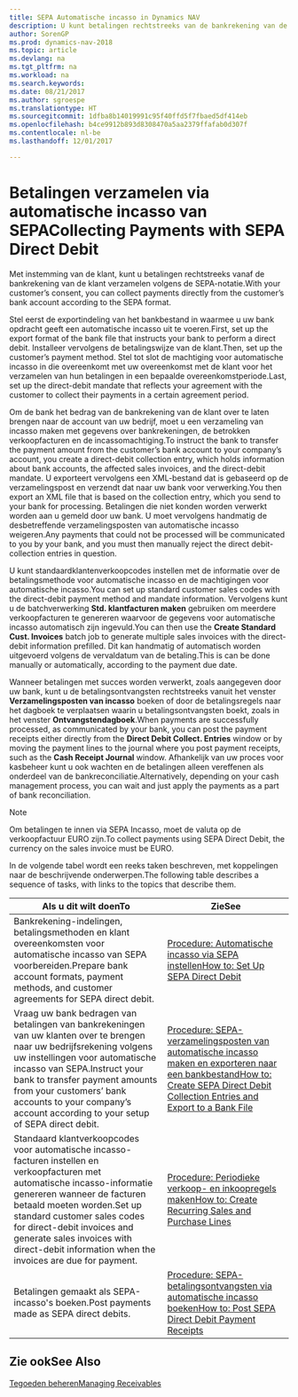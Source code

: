 ```yaml
---
title: SEPA Automatische incasso in Dynamics NAV
description: U kunt betalingen rechtstreeks van de bankrekening van de klant verzamelen volgens de SEPA-indeling.
author: SorenGP
ms.prod: dynamics-nav-2018
ms.topic: article
ms.devlang: na
ms.tgt_pltfrm: na
ms.workload: na
ms.search.keywords: 
ms.date: 08/21/2017
ms.author: sgroespe
ms.translationtype: HT
ms.sourcegitcommit: 1dfba8b14019991c95f40ffd5f7fbaed5df414eb
ms.openlocfilehash: b4ce9912b893d8308470a5aa2379ffafab0d307f
ms.contentlocale: nl-be
ms.lasthandoff: 12/01/2017

---
```

# <a name="collecting-payments-with-sepa-direct-debit"></a><span data-ttu-id="f47e3-103">Betalingen verzamelen via automatische incasso van SEPA</span><span class="sxs-lookup"><span data-stu-id="f47e3-103">Collecting Payments with SEPA Direct Debit</span></span>
<span data-ttu-id="f47e3-104">Met instemming van de klant, kunt u betalingen rechtstreeks vanaf de bankrekening van de klant verzamelen volgens de SEPA-notatie.</span><span class="sxs-lookup"><span data-stu-id="f47e3-104">With your customer’s consent, you can collect payments directly from the customer’s bank account according to the SEPA format.</span></span>  

 <span data-ttu-id="f47e3-105">Stel eerst de exportindeling van het bankbestand in waarmee u uw bank opdracht geeft een automatische incasso uit te voeren.</span><span class="sxs-lookup"><span data-stu-id="f47e3-105">First, set up the export format of the bank file that instructs your bank to perform a direct debit.</span></span> <span data-ttu-id="f47e3-106">Installeer vervolgens de betalingswijze van de klant.</span><span class="sxs-lookup"><span data-stu-id="f47e3-106">Then, set up the customer’s payment method.</span></span> <span data-ttu-id="f47e3-107">Stel tot slot de machtiging voor automatische incasso in die overeenkomt met uw overeenkomst met de klant voor het verzamelen van hun betalingen in een bepaalde overeenkomstperiode.</span><span class="sxs-lookup"><span data-stu-id="f47e3-107">Last, set up the direct-debit mandate that reflects your agreement with the customer to collect their payments in a certain agreement period.</span></span>  

 <span data-ttu-id="f47e3-108">Om de bank het bedrag van de bankrekening van de klant over te laten brengen naar de account van uw bedrijf, moet u een verzameling van incasso maken met gegevens over bankrekeningen, de betrokken verkoopfacturen en de incassomachtiging.</span><span class="sxs-lookup"><span data-stu-id="f47e3-108">To instruct the bank to transfer the payment amount from the customer’s bank account to your company’s account, you create a direct-debit collection entry, which holds information about bank accounts, the affected sales invoices, and the direct-debit mandate.</span></span> <span data-ttu-id="f47e3-109">U exporteert vervolgens een XML-bestand dat is gebaseerd op de verzamelingspost en verzendt dat naar uw bank voor verwerking.</span><span class="sxs-lookup"><span data-stu-id="f47e3-109">You then export an XML file that is based on the collection entry, which you send to your bank for processing.</span></span> <span data-ttu-id="f47e3-110">Betalingen die niet konden worden verwerkt worden aan u gemeld door uw bank. U moet vervolgens handmatig de desbetreffende verzamelingsposten van automatische incasso weigeren.</span><span class="sxs-lookup"><span data-stu-id="f47e3-110">Any payments that could not be processed will be communicated to you by your bank, and you must then manually reject the direct debit-collection entries in question.</span></span>  

 <span data-ttu-id="f47e3-111">U kunt standaardklantenverkoopcodes instellen met de informatie over de betalingsmethode voor automatische incasso en de machtigingen voor automatische incasso.</span><span class="sxs-lookup"><span data-stu-id="f47e3-111">You can set up standard customer sales codes with the direct-debit payment method and mandate information.</span></span> <span data-ttu-id="f47e3-112">Vervolgens kunt u de batchverwerking **Std. klantfacturen maken** gebruiken om meerdere verkoopfacturen te genereren waarvoor de gegevens voor automatische incasso automatisch zijn ingevuld.</span><span class="sxs-lookup"><span data-stu-id="f47e3-112">You can then use the **Create Standard Cust. Invoices** batch job to generate multiple sales invoices with the direct-debit information prefilled.</span></span> <span data-ttu-id="f47e3-113">Dit kan handmatig of automatisch worden uitgevoerd volgens de vervaldatum van de betaling.</span><span class="sxs-lookup"><span data-stu-id="f47e3-113">This is can be done manually or automatically, according to the payment due date.</span></span>  

 <span data-ttu-id="f47e3-114">Wanneer betalingen met succes worden verwerkt, zoals aangegeven door uw bank, kunt u de betalingsontvangsten rechtstreeks vanuit het venster **Verzamelingsposten van incasso** boeken of door de betalingsregels naar het dagboek te verplaatsen waarin u betalingsontvangsten boekt, zoals in het venster **Ontvangstendagboek**.</span><span class="sxs-lookup"><span data-stu-id="f47e3-114">When payments are successfully processed, as communicated by your bank, you can post the payment receipts either directly from the **Direct Debit Collect. Entries** window or by moving the payment lines to the journal where you post payment receipts, such as the **Cash Receipt Journal** window.</span></span> <span data-ttu-id="f47e3-115">Afhankelijk van uw proces voor kasbeheer kunt u ook wachten en de betalingen alleen vereffenen als onderdeel van de bankreconciliatie.</span><span class="sxs-lookup"><span data-stu-id="f47e3-115">Alternatively, depending on your cash management process, you can wait and just apply the payments as a part of bank reconciliation.</span></span>  

> [!NOTE]  
>  <span data-ttu-id="f47e3-116">Om betalingen te innen via SEPA Incasso, moet de valuta op de verkoopfactuur EURO zijn.</span><span class="sxs-lookup"><span data-stu-id="f47e3-116">To collect payments using SEPA Direct Debit, the currency on the sales invoice must be EURO.</span></span>  

 <span data-ttu-id="f47e3-117">In de volgende tabel wordt een reeks taken beschreven, met koppelingen naar de beschrijvende onderwerpen.</span><span class="sxs-lookup"><span data-stu-id="f47e3-117">The following table describes a sequence of tasks, with links to the topics that describe them.</span></span>   

|<span data-ttu-id="f47e3-118">**Als u dit wilt doen**</span><span class="sxs-lookup"><span data-stu-id="f47e3-118">**To**</span></span>|<span data-ttu-id="f47e3-119">**Zie**</span><span class="sxs-lookup"><span data-stu-id="f47e3-119">**See**</span></span>|  
|------------|-------------|  
|<span data-ttu-id="f47e3-120">Bankrekening-indelingen, betalingsmethoden en klant overeenkomsten voor automatische incasso van SEPA voorbereiden.</span><span class="sxs-lookup"><span data-stu-id="f47e3-120">Prepare bank account formats, payment methods, and customer agreements for SEPA direct debit.</span></span>|[<span data-ttu-id="f47e3-121">Procedure: Automatische incasso via SEPA instellen</span><span class="sxs-lookup"><span data-stu-id="f47e3-121">How to: Set Up SEPA Direct Debit</span></span>](finance-how-to-set-up-sepa-direct-debit.md)|  
|<span data-ttu-id="f47e3-122">Vraag uw bank bedragen van betalingen van bankrekeningen van uw klanten over te brengen naar uw bedrijfsrekening volgens uw instellingen voor automatische incasso van SEPA.</span><span class="sxs-lookup"><span data-stu-id="f47e3-122">Instruct your bank to transfer payment amounts from your customers’ bank accounts to your company’s account according to your setup of SEPA direct debit.</span></span>|[<span data-ttu-id="f47e3-123">Procedure: SEPA-verzamelingsposten van automatische incasso maken en exporteren naar een bankbestand</span><span class="sxs-lookup"><span data-stu-id="f47e3-123">How to: Create SEPA Direct Debit Collection Entries and Export to a Bank File</span></span>](finance-how-create-sepa-direct-debit-collection-entries-export-bank-file.md)|  
|<span data-ttu-id="f47e3-124">Standaard klantverkoopcodes voor automatische incasso-facturen instellen en verkoopfacturen met automatische incasso-informatie genereren wanneer de facturen betaald moeten worden.</span><span class="sxs-lookup"><span data-stu-id="f47e3-124">Set up standard customer sales codes for direct-debit invoices and generate sales invoices with direct-debit information when the invoices are due for payment.</span></span>|[<span data-ttu-id="f47e3-125">Procedure: Periodieke verkoop- en inkoopregels maken</span><span class="sxs-lookup"><span data-stu-id="f47e3-125">How to: Create Recurring Sales and Purchase Lines</span></span>](sales-how-work-standard-lines.md)|  
|<span data-ttu-id="f47e3-126">Betalingen gemaakt als SEPA-incasso's boeken.</span><span class="sxs-lookup"><span data-stu-id="f47e3-126">Post payments made as SEPA direct debits.</span></span>|[<span data-ttu-id="f47e3-127">Procedure: SEPA-betalingsontvangsten via automatische incasso boeken</span><span class="sxs-lookup"><span data-stu-id="f47e3-127">How to: Post SEPA Direct Debit Payment Receipts</span></span>](finance-how-to-post-sepa-direct-debit-payment-receipts.md)|  

## <a name="see-also"></a><span data-ttu-id="f47e3-128">Zie ook</span><span class="sxs-lookup"><span data-stu-id="f47e3-128">See Also</span></span>  
[<span data-ttu-id="f47e3-129">Tegoeden beheren</span><span class="sxs-lookup"><span data-stu-id="f47e3-129">Managing Receivables</span></span>](receivables-manage-receivables.md)

